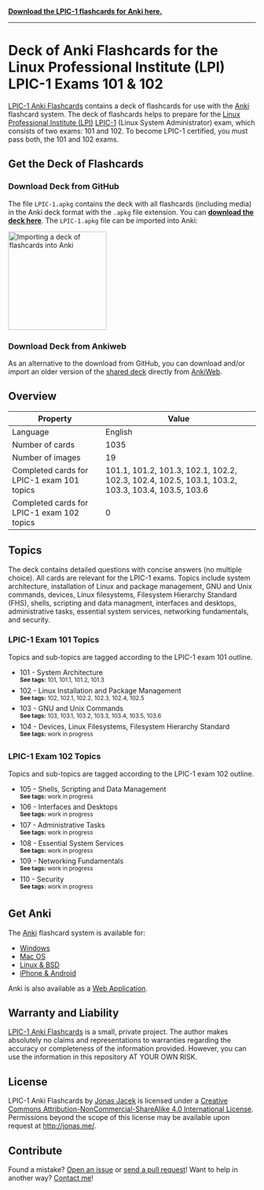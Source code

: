 **[Download the LPIC-1 flashcards for Anki here.](https://github.com/jonasjacek/lpic-1-anki-flashcards/raw/master/LPIC-1.apkg)**

--- 

# Deck of Anki Flashcards for the Linux Professional Institute (LPI) LPIC-1 Exams 101 & 102

[LPIC-1 Anki Flashcards](https://github.com/jonasjacek/lpic-1-anki-flashcards) contains a deck of flashcards for use with the [Anki](http://ankisrs.net/) flashcard system. The deck of flashcards helps to prepare for the [Linux Professional Institute (LPI)](https://www.lpi.org/) [LPIC-1](http://www.lpi.org/our-certifications/lpic-1-overview) (Linux System Administrator) exam, which consists of two exams: 101 and 102. To become LPIC-1 certified, you must pass both, the 101 and 102 exams. 

## Get the Deck of Flashcards
### Download Deck from GitHub
The file `LPIC-1.apkg` contains the deck with all flashcards (including media) in the Anki deck format with the `.apkg` file extension. You can **[download the deck here](https://github.com/jonasjacek/lpic-1-anki-flashcards/raw/master/LPIC-1.apkg)**. The `LPIC-1.apkg` file can be imported into Anki:

<img src="https://github.com/jonasjacek/lpic-1-anki-flashcards/blob/master/import-deck.jpg" width=200 alt="Importing a deck of flashcards into Anki">

### Download Deck from Ankiweb
As an alternative to the download from GitHub, you can download and/or import an older version of the [shared deck](https://ankiweb.net/shared/info/575656891) directly from [AnkiWeb](https://ankiweb.net/).

## Overview

Property | Value
------------ | -------------
Language | English
Number of cards | 1035
Number of images | 19
Completed cards for LPIC-1 exam 101 topics | 101.1, 101.2, 101.3, 102.1, 102.2, 102.3, 102.4, 102.5, 103.1, 103.2, 103.3, 103.4, 103.5, 103.6
Completed cards for LPIC-1 exam 102 topics | 0

## Topics

The deck contains detailed questions with concise answers (no multiple choice). All cards are relevant for the LPIC-1 exams. Topics include system architecture, installation of Linux and package management, GNU and Unix commands, devices, Linux filesystems, Filesystem Hierarchy Standard (FHS), shells, scripting and data managment, interfaces and desktops, administrative tasks, essential system services, networking fundamentals, and security.

### LPIC-1 Exam 101 Topics

Topics and sub-topics are tagged according to the LPIC-1 exam 101 outline.

- 101 - System Architecture  
  <sup>**See tags:** 101, 101.1, 101.2, 101.3</sup>
- 102 - Linux Installation and Package Management  
  <sup>**See tags:** 102, 102.1, 102.2, 102.3, 102.4, 102.5</sup>
- 103 - GNU and Unix Commands  
  <sup>**See tags:** 103, 103.1, 103.2, 103.3, 103.4, 103.5, 103.6</sup>
- 104 - Devices, Linux Filesystems, Filesystem Hierarchy Standard  
  <sup>**See tags:** work in progress</sup>

### LPIC-1 Exam 102 Topics

Topics and sub-topics are tagged according to the LPIC-1 exam 102 outline.

- 105 - Shells, Scripting and Data Management  
  <sup>**See tags:** work in progress</sup>
- 106 - Interfaces and Desktops  
  <sup>**See tags:** work in progress</sup>
- 107 - Administrative Tasks  
  <sup>**See tags:** work in progress</sup>
- 108 - Essential System Services  
  <sup>**See tags:** work in progress</sup>
- 109 - Networking Fundamentals  
  <sup>**See tags:** work in progress</sup>
- 110 - Security  
  <sup>**See tags:** work in progress</sup>

## Get Anki

The [Anki](http://ankisrs.net/) flashcard system is available for:

- [Windows](http://ankisrs.net/#windows)
- [Mac OS](http://ankisrs.net/#mac)
- [Linux & BSD](http://ankisrs.net/#linux)
- [iPhone & Android](http://ankisrs.net/#ios)

Anki is also available as a [Web Application](https://ankiweb.net/).

## Warranty and Liability
[LPIC-1 Anki Flashcards](https://github.com/jonasjacek/lpic-1-anki-flashcards) is a small, private project. The author makes absolutely no claims and representations to warranties regarding the accuracy or completeness of the information provided. However, you can use the information in this repository AT YOUR OWN RISK.

## License

<span xmlns:dct="http://purl.org/dc/terms/" href="http://purl.org/dc/dcmitype/Text" property="dct:title" rel="dct:type">LPIC-1 Anki Flashcards</span> by <a xmlns:cc="http://creativecommons.org/ns#" href="https://github.com/jonasjacek/lpic-1-anki-flashcards" property="cc:attributionName" rel="cc:attributionURL">Jonas Jacek</a> is licensed under a <a rel="license" href="http://creativecommons.org/licenses/by-nc-sa/4.0/">Creative Commons Attribution-NonCommercial-ShareAlike 4.0 International License</a>. Permissions beyond the scope of this license may be available upon request at <a xmlns:cc="http://creativecommons.org/ns#" href="http://jonas.me/#contact" rel="cc:morePermissions">http://jonas.me/</a>.

## Contribute

Found a mistake? [Open an issue](https://github.com/jonasjacek/lpic-1-anki-flashcards/issues) or [send a pull request](https://github.com/jonasjacek/lpic-1-anki-flashcards/pulls)! Want to help in another way? [Contact me](http://jonas.me/#contact)!
